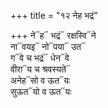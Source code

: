 +++
title = "१२ नेह भद्रं"

+++
ने᳓ह᳓ भद्रं᳓ रक्षस्वि᳓ने  
ना᳓वयइ᳓ नो᳓पया᳓ उत᳓  
ग᳓वे च भद्रं᳓ धेन᳓वे  
वीरा᳓य च श्रवस्यते᳓  
अनेह᳓सो व ऊत᳓यः  
सुऊत᳓यो व ऊत᳓यः